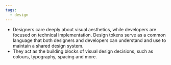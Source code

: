 ```yaml
---
tags:
  - design
---
```

- Designers care deeply about visual aesthetics, while developers are focused on technical implementation. Design tokens serve as a common language that both designers and developers can understand and use to maintain a shared design system. 
- They act as the building blocks of visual design decisions, such as colours, typography, spacing and more.
